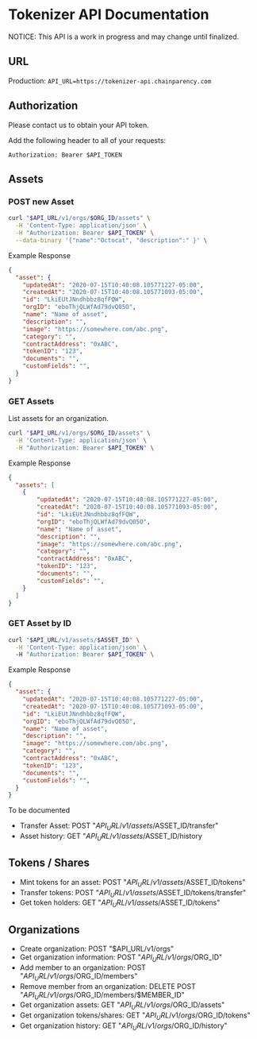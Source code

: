 # Tokenizer API Documentation

NOTICE: This API is a work in progress and may change until finalized.

## URL

Production: `API_URL=https://tokenizer-api.chainparency.com`

## Authorization

Please contact us to obtain your API token. 

Add the following header to all of your requests:

```
Authorization: Bearer $API_TOKEN
```

## Assets

### POST new Asset

```sh
curl "$API_URL/v1/orgs/$ORG_ID/assets" \
  -H 'Content-Type: application/json' \
  -H "Authorization: Bearer $API_TOKEN" \
  --data-binary '{"name":"Octocat", "description":" }' \
```

Example Response

```json
{
  "asset": {
    "updatedAt": "2020-07-15T10:40:08.105771227-05:00",
    "createdAt": "2020-07-15T10:40:08.105771093-05:00",
    "id": "LkiEUtJNndhbbz8qfFQW",
    "orgID": "eboThjQLWfAd79dvQ05O",
    "name": "Name of asset",
    "description": "",
    "image": "https://somewhere.com/abc.png",
    "category": "",
    "contractAddress": "0xABC",
    "tokenID": "123",
    "documents": "",
    "customFields": "",
  }
}
```

### GET Assets

List assets for an organization.

```sh
curl "$API_URL/v1/orgs/$ORG_ID/assets" \
  -H 'Content-Type: application/json' \
  -H "Authorization: Bearer $API_TOKEN" \
```

Example Response

```json
{
  "assets": [
    {
        "updatedAt": "2020-07-15T10:40:08.105771227-05:00",
        "createdAt": "2020-07-15T10:40:08.105771093-05:00",
        "id": "LkiEUtJNndhbbz8qfFQW",
        "orgID": "eboThjQLWfAd79dvQ05O",
        "name": "Name of asset",
        "description": "",
        "image": "https://somewhere.com/abc.png",
        "category": "",
        "contractAddress": "0xABC",
        "tokenID": "123",
        "documents": "",
        "customFields": "",
    }
  ]
}
```

### GET Asset by ID

```sh
curl "$API_URL/v1/assets/$ASSET_ID" \
  -H 'Content-Type: application/json' \  
  -H "Authorization: Bearer $API_TOKEN" \
```

Example Response

```json
{
  "asset": {
    "updatedAt": "2020-07-15T10:40:08.105771227-05:00",
    "createdAt": "2020-07-15T10:40:08.105771093-05:00",
    "id": "LkiEUtJNndhbbz8qfFQW",
    "orgID": "eboThjQLWfAd79dvQ05O",
    "name": "Name of asset",
    "description": "",
    "image": "https://somewhere.com/abc.png",
    "category": "",
    "contractAddress": "0xABC",
    "tokenID": "123",
    "documents": "",
    "customFields": "",
  }
}
```

To be documented

* Transfer Asset: POST "$API_URL/v1/assets/$ASSET_ID/transfer"
* Asset history: GET "$API_URL/v1/assets/$ASSET_ID/history

## Tokens / Shares
 
* Mint tokens for an asset: POST "$API_URL/v1/assets/$ASSET_ID/tokens"
* Transfer tokens: POST "$API_URL/v1/assets/$ASSET_ID/tokens/transfer"
* Get token holders: GET "$API_URL/v1/assets/$ASSET_ID/tokens"

## Organizations

* Create organization: POST "$API_URL/v1/orgs"
* Get organization information: POST "$API_URL/v1/orgs/$ORG_ID"
* Add member to an organization: POST "$API_URL/v1/orgs/$ORG_ID/members"
* Remove member from an organization: DELETE POST "$API_URL/v1/orgs/$ORG_ID/members/$MEMBER_ID"
* Get organization assets: GET "$API_URL/v1/orgs/$ORG_ID/assets"
* Get organization tokens/shares: GET "$API_URL/v1/orgs/$ORG_ID/tokens"
* Get organization history: GET "$API_URL/v1/orgs/$ORG_ID/history"
